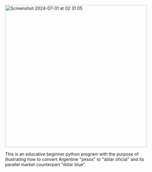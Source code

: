 
<img width="464" alt="Screenshot 2024-07-01 at 02 31 05" src="https://github.com/cucuwritescode/parallel-currency-converter/assets/63936029/d2b5ccd4-f3c4-4bbe-a53a-5ebb79ea9f40">



This is an educative beginner python program with the purpose of illustrating how to convert Argentine "pesos" to "dólar oficial" and its parallel market counterpart "dólar blue".

